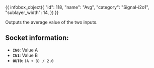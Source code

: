 {{ infobox_object({
	"id": 118,
	"name": "Avg",
	"category": "Signal-i2o1",
	"sublayer_width": 14,
}) }}

Outputs the average value of the two inputs.

## Socket information:
- **`IN0`**: Value A
- **`IN1`**: Value B
- **`OUT0`**: `(A + B) / 2.0`